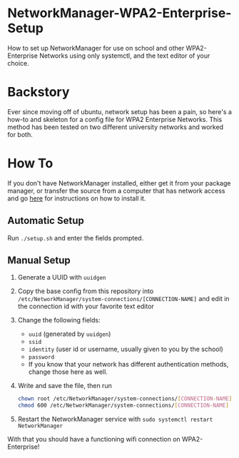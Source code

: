 # NetworkManager-WPA2-Enterprise-Setup
How to set up NetworkManager for use on school and other WPA2-Enterprise Networks using only systemctl, and the text editor of your choice.

# Backstory
Ever since moving off of ubuntu, network setup has been a pain, so here's a how-to and skeleton for a config file for WPA2 Enterprise Networks. This method has been tested on two different university networks and worked for both.

# How To
If you don't have NetworkManager installed, either get it from your package manager, or transfer the source from a computer that has network access and go [here](http://www.linuxfromscratch.org/blfs/view/svn/basicnet/networkmanager.html) for instructions on how to install it.

## Automatic Setup
Run `./setup.sh` and enter the fields prompted.

## Manual Setup
1. Generate a UUID with `uuidgen`
2. Copy the base config from this repository into `/etc/NetworkManager/system-connections/[CONNECTION-NAME]` and edit in the connection id with your favorite text editor
3. Change the following fields:

   - `uuid` (generated by `uuidgen`)
   - `ssid`
   - `identity` (user id or username, usually given to you by the school)
   - `password`
   - If you know that your network has different authentication methods, change those here as well.

4. Write and save the file, then run

   ```bash
   chown root /etc/NetworkManager/system-connections/[CONNECTION-NAME] && \
   chmod 600 /etc/NetworkManager/system-connections/[CONNECTION-NAME]
   ```

5. Restart the NetworkManager service with `sudo systemctl restart NetworkManager`

With that you should have a functioning wifi connection on WPA2-Enterprise!
